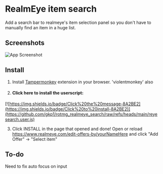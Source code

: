 
# RealmEye item search

Add a search bar to realmeye's item selection panel so you don't have to manually find an item in a huge list.
## Screenshots

![App Screenshot](https://i.imgur.com/32DQrNu.gif)


## Install

1. Install [Tampermonkey](https://tampermonkey.net/) extension in your browser. 'violentmonkey' also

2. #### **Click here to install the userscript:** 
[![https://img.shields.io/badge/Click%20the%20message-8A2BE2](https://img.shields.io/badge/Click%20to%20install-8A2BE2)](https://github.com/gkp1/rotmg_realmeye_search/raw/refs/heads/main/reyesearch.user.js)

3. Click INSTALL in the page that opened and done! Open or reload https://www.realmeye.com/edit-offers-by/yourNameHere and click "Add Offer" -> "Select item"

## To-do

Need to fix auto focus on input
